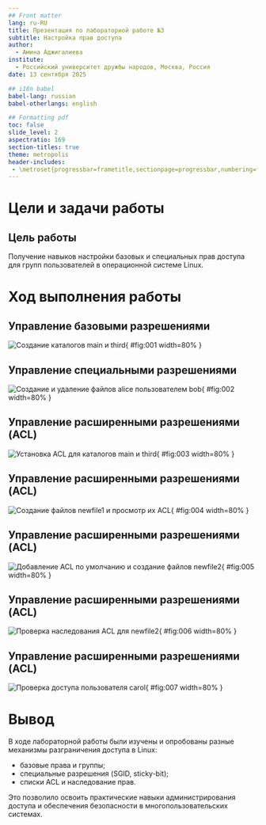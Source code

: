 ```yaml
---
## Front matter
lang: ru-RU
title: Презентация по лабораторной работе №3
subtitle: Настройка прав доступа
author:
  - Амина Аджигалиева
institute:
  - Российский университет дружбы народов, Москва, Россия
date: 13 сентября 2025

## i18n babel
babel-lang: russian
babel-otherlangs: english

## Formatting pdf
toc: false
slide_level: 2
aspectratio: 169
section-titles: true
theme: metropolis
header-includes:
 - \metroset{progressbar=frametitle,sectionpage=progressbar,numbering=fraction}
---
```


# Цели и задачи работы

## Цель работы

Получение навыков настройки базовых и специальных прав доступа для групп пользователей в операционной системе Linux.

# Ход выполнения работы

## Управление базовыми разрешениями

![Создание каталогов main и third](Screenshot_1.png){ #fig:001 width=80% }

## Управление специальными разрешениями

![Создание и удаление файлов alice пользователем bob](Screenshot_2.png){ #fig:002 width=80% }

## Управление расширенными разрешениями (ACL)

![Установка ACL для каталогов main и third](Screenshot_3.png){ #fig:003 width=80% }

## Управление расширенными разрешениями (ACL)

![Создание файлов newfile1 и просмотр их ACL](Screenshot_4.png){ #fig:004 width=80% }

## Управление расширенными разрешениями (ACL)

![Добавление ACL по умолчанию и создание файлов newfile2](Screenshot_5.png){ #fig:005 width=80% }

## Управление расширенными разрешениями (ACL)

![Проверка наследования ACL для newfile2](Screenshot_6.png){ #fig:006 width=80% }

## Управление расширенными разрешениями (ACL)

![Проверка доступа пользователя carol](Screenshot_7.png){ #fig:007 width=80% }

# Вывод

В ходе лабораторной работы были изучены и опробованы разные механизмы разграничения доступа в Linux:  
- базовые права и группы;  
- специальные разрешения (SGID, sticky-bit);  
- списки ACL и наследование прав.  

Это позволило освоить практические навыки администрирования доступа и обеспечения безопасности в многопользовательских системах.
